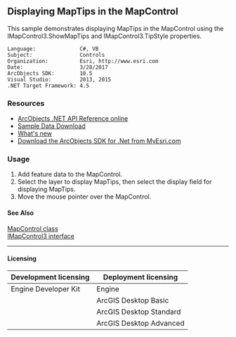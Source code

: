 ## Displaying MapTips in the MapControl

This sample demonstrates displaying MapTips in the MapControl using the IMapControl3.ShowMapTips and IMapControl3.TipStyle properties.  


<!-- TODO: Fill this section below with metadata about this sample-->
```
Language:              C#, VB
Subject:               Controls
Organization:          Esri, http://www.esri.com
Date:                  3/28/2017
ArcObjects SDK:        10.5
Visual Studio:         2013, 2015
.NET Target Framework: 4.5
```

### Resources

* [ArcObjects .NET API Reference online](http://desktop.arcgis.com/en/arcobjects/latest/net/webframe.htm)  
* [Sample Data Download](../../releases)  
* [What's new](http://desktop.arcgis.com/en/arcobjects/latest/net/webframe.htm#05247c04-bfd9-4e36-ae09-bc6e833c3b14.htm)  
* [Download the ArcObjects SDK for .Net from MyEsri.com](https://my.esri.com/)  

### Usage
1. Add feature data to the MapControl.   
1. Select the layer to display MapTips, then select the display field for displaying MapTips.   
1. Move the mouse pointer over the MapControl.   







#### See Also  
[MapControl class](http://desktop.arcgis.com/search/?q=MapControl%20class&p=0&language=en&product=arcobjects-sdk-dotnet&version=&n=15&collection=help)  
[IMapControl3 interface](http://desktop.arcgis.com/search/?q=IMapControl3%20interface&p=0&language=en&product=arcobjects-sdk-dotnet&version=&n=15&collection=help)  


---------------------------------

#### Licensing  
| Development licensing | Deployment licensing | 
| ------------- | ------------- | 
| Engine Developer Kit | Engine |  
|  | ArcGIS Desktop Basic |  
|  | ArcGIS Desktop Standard |  
|  | ArcGIS Desktop Advanced |  


